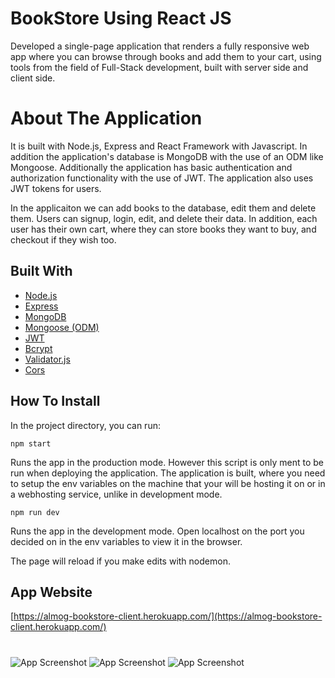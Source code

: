 
# BookStore Using React JS

Developed a single-page application that renders a fully responsive web app where you can
browse through books and add them to your cart, using tools from the field
of Full-Stack development, built with server side and client side.








# About The Application

It is built with Node.js, Express and React Framework with Javascript. In addition the application's database is MongoDB with the use of an ODM like Mongoose. Additionally the application has basic authentication and authorization functionality with the use of JWT. The application also uses JWT tokens for users.

In the applicaiton we can add books to the database, edit them and delete them. Users can signup, login, edit, and delete their data. In addition, each user has their own cart, where they can store books they want to buy, and checkout if they wish too.








## Built With

- [Node.js](https://nodejs.org/en/)
- [Express](https://expressjs.com/)
- [MongoDB](https://www.mongodb.com/)
- [Mongoose (ODM)](https://mongoosejs.com/)
- [JWT](https://www.npmjs.com/package/jsonwebtoken)
- [Bcrypt](https://www.npmjs.com/package/bcrypt)
- [Validator.js](https://www.npmjs.com/package/validator)
- [Cors](https://www.npmjs.com/package/cors)
## How To Install

In the project directory, you can run:

    npm start
Runs the app in the production mode.
However this script is only ment to be run when deploying the application. The application is built, where you need to setup the env variables on the machine that your will be hosting it on or in a webhosting service, unlike in development mode.

    npm run dev

Runs the app in the development mode.
Open localhost on the port you decided on in the env variables to view it in the browser.

The page will reload if you make edits with nodemon.




## App Website

[https://almog-bookstore-client.herokuapp.com/](https://almog-bookstore-client.herokuapp.com/)
#

![App Screenshot](https://user-images.githubusercontent.com/68300938/185799196-04b84df5-0a4e-400f-a924-056634e67745.png)
![App Screenshot](https://user-images.githubusercontent.com/68300938/185799237-a1cd755e-40db-484d-8bab-fa8d86c4bc40.png)
![App Screenshot](https://user-images.githubusercontent.com/68300938/185799254-c925b08d-1857-4eee-84ef-f30bc570b354.png)


